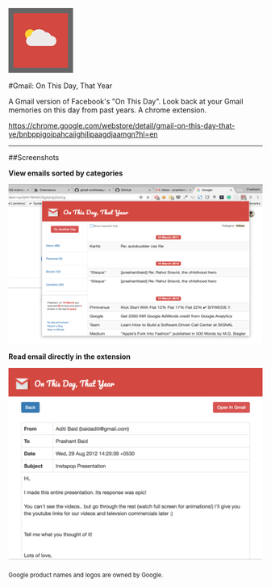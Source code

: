 


![Alt text](/img/logog.png?raw=true) 

#Gmail: On This Day, That Year

A Gmail version of Facebook's "On This Day". Look back at your Gmail memories on this day from past years. A chrome extension.

 https://chrome.google.com/webstore/detail/gmail-on-this-day-that-ye/bnbppigoipahcaiighjlipaagdjaamgn?hl=en

---

##Screenshots


**View emails sorted by categories**

![Screenshot 1](/screenshots/one.png?raw=true)

**Read email directly in the extension**

![Screenshot 1](/screenshots/two.png?raw=true)


<sub>Google product names and logos are owned by Google.</sub>

